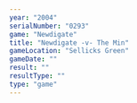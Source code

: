 ```yaml
---
year: "2004"
serialNumber: "0293" 
game: "Newdigate"
title: "Newdigate -v- The Min"
gameLocation: "Sellicks Green"
gameDate: ""
result: ""
resultType: ""
type: "game"
---
```

